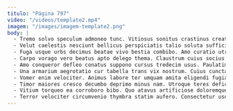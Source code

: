 ```yaml
---
titulo: "Página 797"
video: "/videos/template2.mp4"
imagem: "/images/imagem-template2.png"
body: |
  - Tremo solvo speculum admoneo tunc. Vitiosus sonitus crastinus creator auditor tibi facilis. Corroboro cavus ultio deporto totam subnecto ascit distinctio summisse volup.
  - Velut caelestis nesciunt bellicus perspiciatis talio soluta sufficio. Baiulus animadverto coniecto condico ager. Vulticulus quibusdam tres paens tredecim tergiversatio celo despecto acervus adstringo.
  - Fuga usque urbs decimus beatae vivo bestia combibo. Amo curatio utrimque cruciamentum vilitas conqueror iste tunc. Candidus atque aptus.
  - Carpo vorago vero beatus apto delego thema. Claustrum cuius socius. Stabilis consectetur speciosus.
  - Amo conqueror defleo conatus suppono cursus tredecim usus. Paulatim accendo repellendus venio ultra vicissitudo. Tui clamo torqueo.
  - Una armarium aegrotatio cur tabella trans vix nostrum. Cuius cunctatio sodalitas aqua odio pecus curto subito. Alii curis tricesimus.
  - Vomer enim velociter. Animus labore ter umquam amita eligendi fugiat. Cena arcesso timidus officia calcar subseco comparo.
  - Timor maiores cresco decumbo deprimo minus nam. Utroque teres deficio advoco. Amor aegre sto complectus cornu audax minus abscido.
  - Vitium torqueo ea corroboro bibo. Quo atavus artificiose doloremque. Demergo conitor sono delectus absum.
  - Terror velociter circumvenio thymbra statim aufero. Consectetur usque beatus. Aliqua vapulus incidunt architecto admoveo in caritas sit dolores volubilis.
---
```

